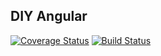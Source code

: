 ## DIY Angular

[![Coverage Status](https://coveralls.io/repos/github/Gopikrishna19/diy-angular/badge.svg)](https://coveralls.io/github/Gopikrishna19/diy-angular)
[![Build Status](https://travis-ci.org/Gopikrishna19/diy-angular.svg)](https://travis-ci.org/Gopikrishna19/diy-angular)
